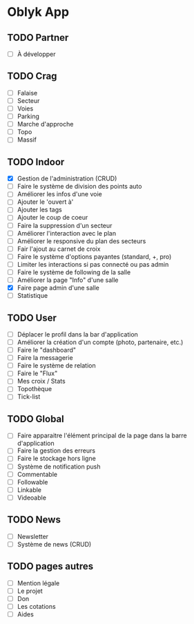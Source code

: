 # Oblyk App

## TODO Partner
- [ ] À développer

## TODO Crag
- [ ] Falaise
- [ ] Secteur
- [ ] Voies
- [ ] Parking
- [ ] Marche d'approche
- [ ] Topo
- [ ] Massif

## TODO Indoor
- [x] Gestion de l'administration (CRUD)
- [ ] Faire le système de division des points auto
- [ ] Améliorer les infos d'une voie
- [ ] Ajouter le 'ouvert à'
- [ ] Ajouter les tags
- [ ] Ajouter le coup de coeur
- [ ] Faire la suppression d'un secteur
- [ ] Améliorer l'interaction avec le plan
- [ ] Améliorer le responsive du plan des secteurs
- [ ] Fair l'ajout au carnet de croix
- [ ] Faire le système d'options payantes (standard, +, pro)
- [ ] Limiter les interactions si pas connecté ou pas admin
- [ ] Faire le système de following de la salle
- [ ] Améliorer la page "Info" d'une salle
- [x] Faire page admin d'une salle
- [ ] Statistique

## TODO User
- [ ] Déplacer le profil dans la bar d'application
- [ ] Améliorer la création d'un compte (photo, partenaire, etc.)
- [ ] Faire le "dashboard"
- [ ] Faire la messagerie
- [ ] Faire le système de relation
- [ ] Faire le "Flux"
- [ ] Mes croix / Stats
- [ ] Topothèque
- [ ] Tick-list

## TODO Global
- [ ] Faire apparaitre l'élément principal de la page dans la barre d'application
- [ ] Faire la gestion des erreurs
- [ ] Faire le stockage hors ligne
- [ ] Système de notification push
- [ ] Commentable
- [ ] Followable
- [ ] Linkable
- [ ] Videoable

## TODO News
- [ ] Newsletter
- [ ] Système de news (CRUD)

## TODO pages autres
- [ ] Mention légale
- [ ] Le projet
- [ ] Don
- [ ] Les cotations
- [ ] Aides
